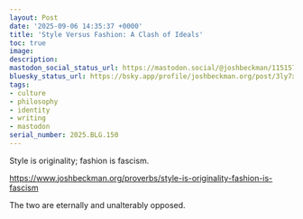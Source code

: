 ```yaml
---
layout: Post
date: '2025-09-06 14:35:37 +0000'
title: 'Style Versus Fashion: A Clash of Ideals'
toc: true
image:
description:
mastodon_social_status_url: https://mastodon.social/@joshbeckman/115157849692008141
bluesky_status_url: https://bsky.app/profile/joshbeckman.org/post/3ly7xvenjql2q
tags:
- culture
- philosophy
- identity
- writing
- mastodon
serial_number: 2025.BLG.150
---
```

<p>Style is originality; fashion is fascism.</p><p><a href="https://www.joshbeckman.org/proverbs/style-is-originality-fashion-is-fascism" target="_blank" rel="nofollow noopener" translate="no"><span class="invisible">https://www.</span><span class="ellipsis">joshbeckman.org/proverbs/style</span><span class="invisible">-is-originality-fashion-is-fascism</span></a></p><p>The two are eternally and unalterably opposed.</p>
